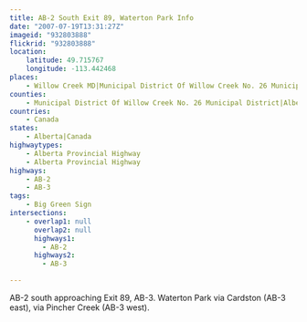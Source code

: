 ```yaml
---
title: AB-2 South Exit 89, Waterton Park Info
date: "2007-07-19T13:31:27Z"
imageid: "932803888"
flickrid: "932803888"
location:
    latitude: 49.715767
    longitude: -113.442468
places:
    - Willow Creek MD|Municipal District Of Willow Creek No. 26 Municipal District|Alberta|Canada
counties:
    - Municipal District Of Willow Creek No. 26 Municipal District|Alberta|Canada
countries:
    - Canada
states:
    - Alberta|Canada
highwaytypes:
    - Alberta Provincial Highway
    - Alberta Provincial Highway
highways:
    - AB-2
    - AB-3
tags:
    - Big Green Sign
intersections:
    - overlap1: null
      overlap2: null
      highways1:
        - AB-2
      highways2:
        - AB-3

---
```

AB-2 south approaching Exit 89, AB-3.  Waterton Park via Cardston (AB-3 east), via Pincher Creek (AB-3 west).